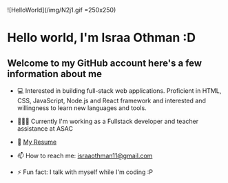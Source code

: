 ![HelloWorld](/img/N2j1.gif =250x250)

# Hello world, I'm Israa Othman :D

## Welcome to my GitHub account here's a few information about me

<!-- - :computer: I’m currently working as a Fullstack developer and teacher assistance at ASAC  -->
- :computer: Interested in building full-stack web applications. Proficient in HTML, CSS, JavaScript, Node.js and React
framework and interested and willingness to learn new languages and tools.
- 👩🏻‍🏫 Currently I'm working as a Fullstack developer and teacher assistance at ASAC
- :page_facing_up: [My Resume](https://drive.google.com/file/d/1aBOyE5TCVe5CME2_N9_TiT8CWKeOLSh3/view?usp=sharing)  
- 📫 How to reach me: israaothman11@gmail.com

- ⚡ Fun fact: I talk with myself while I'm coding :P
